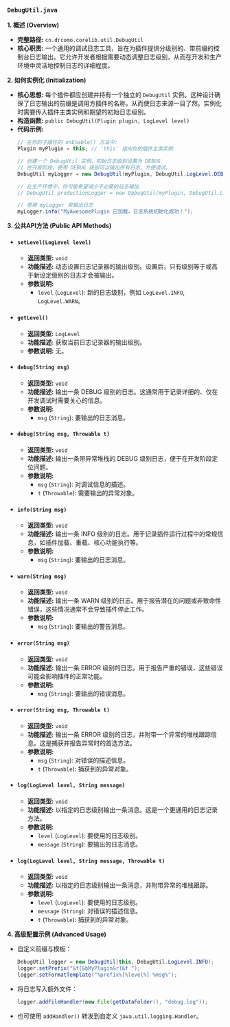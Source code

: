 ### `DebugUtil.java`

**1. 概述 (Overview)**

  * **完整路径:** `cn.drcomo.corelib.util.DebugUtil`
  * **核心职责:** 一个通用的调试日志工具，旨在为插件提供分级别的、带前缀的控制台日志输出。它允许开发者根据需要动态调整日志级别，从而在开发和生产环境中灵活地控制日志的详细程度。

**2. 如何实例化 (Initialization)**

  * **核心思想:** 每个插件都应创建并持有一个独立的 `DebugUtil` 实例。这种设计确保了日志输出的前缀是调用方插件的名称，从而使日志来源一目了然。实例化时需要传入插件主类实例和期望的初始日志级别。
  * **构造函数:** `public DebugUtil(Plugin plugin, LogLevel level)`
  * **代码示例:**
    ```java
    // 在你的子插件的 onEnable() 方法中:
    Plugin myPlugin = this; // 'this' 指向你的插件主类实例

    // 创建一个 DebugUtil 实例，初始日志级别设置为 DEBUG
    // 在开发阶段，使用 DEBUG 级别可以输出所有日志，方便调试。
    DebugUtil myLogger = new DebugUtil(myPlugin, DebugUtil.LogLevel.DEBUG);

    // 在生产环境中，你可能希望减少不必要的日志输出
    // DebugUtil productionLogger = new DebugUtil(myPlugin, DebugUtil.LogLevel.INFO);

    // 使用 myLogger 来输出日志
    myLogger.info("MyAwesomePlugin 已加载，日志系统初始化成功！");
    ```

**3. 公共API方法 (Public API Methods)**

  * #### `setLevel(LogLevel level)`

      * **返回类型:** `void`
      * **功能描述:** 动态设置日志记录器的输出级别。设置后，只有级别等于或高于新设定级别的日志才会被输出。
      * **参数说明:**
          * `level` (`LogLevel`): 新的日志级别，例如 `LogLevel.INFO`, `LogLevel.WARN`。

  * #### `getLevel()`

      * **返回类型:** `LogLevel`
      * **功能描述:** 获取当前日志记录器的输出级别。
      * **参数说明:** 无。

  * #### `debug(String msg)`

      * **返回类型:** `void`
      * **功能描述:** 输出一条 DEBUG 级别的日志。这通常用于记录详细的、仅在开发调试时需要关心的信息。
      * **参数说明:**
          * `msg` (`String`): 要输出的日志消息。

  * #### `debug(String msg, Throwable t)`

      * **返回类型:** `void`
      * **功能描述:** 输出一条带异常堆栈的 DEBUG 级别日志，便于在开发阶段定位问题。
      * **参数说明:**
          * `msg` (`String`): 对调试信息的描述。
          * `t` (`Throwable`): 需要输出的异常对象。

  * #### `info(String msg)`

      * **返回类型:** `void`
      * **功能描述:** 输出一条 INFO 级别的日志。用于记录插件运行过程中的常规信息，如插件加载、重载、核心功能执行等。
      * **参数说明:**
          * `msg` (`String`): 要输出的日志消息。

  * #### `warn(String msg)`

      * **返回类型:** `void`
      * **功能描述:** 输出一条 WARN 级别的日志。用于报告潜在的问题或非致命性错误，这些情况通常不会导致插件停止工作。
      * **参数说明:**
          * `msg` (`String`): 要输出的警告消息。

  * #### `error(String msg)`

      * **返回类型:** `void`
      * **功能描述:** 输出一条 ERROR 级别的日志。用于报告严重的错误，这些错误可能会影响插件的正常功能。
      * **参数说明:**
          * `msg` (`String`): 要输出的错误消息。

  * #### `error(String msg, Throwable t)`

      * **返回类型:** `void`
      * **功能描述:** 输出一条 ERROR 级别的日志，并附带一个异常的堆栈跟踪信息。这是捕获并报告异常时的首选方法。
      * **参数说明:**
          * `msg` (`String`): 对错误的描述信息。
          * `t` (`Throwable`): 捕获到的异常对象。

  * #### `log(LogLevel level, String message)`

      * **返回类型:** `void`
      * **功能描述:** 以指定的日志级别输出一条消息。这是一个更通用的日志记录方法。
      * **参数说明:**
          * `level` (`LogLevel`): 要使用的日志级别。
          * `message` (`String`): 要输出的日志消息。

  * #### `log(LogLevel level, String message, Throwable t)`

      * **返回类型:** `void`
      * **功能描述:** 以指定的日志级别输出一条消息，并附带异常的堆栈跟踪。
      * **参数说明:**
          * `level` (`LogLevel`): 要使用的日志级别。
          * `message` (`String`): 对错误的描述信息。
          * `t` (`Throwable`): 捕获到的异常对象。

**4. 高级配置示例 (Advanced Usage)**

  * 自定义前缀与模板：
    ```java
    DebugUtil logger = new DebugUtil(this, DebugUtil.LogLevel.INFO);
    logger.setPrefix("&f[&bMyPlugin&r]&f ");
    logger.setFormatTemplate("%prefix%[%level%] %msg%");
    ```

  * 将日志写入额外文件：
    ```java
    logger.addFileHandler(new File(getDataFolder(), "debug.log"));
    ```

  * 也可使用 `addHandler()` 转发到自定义 `java.util.logging.Handler`。

